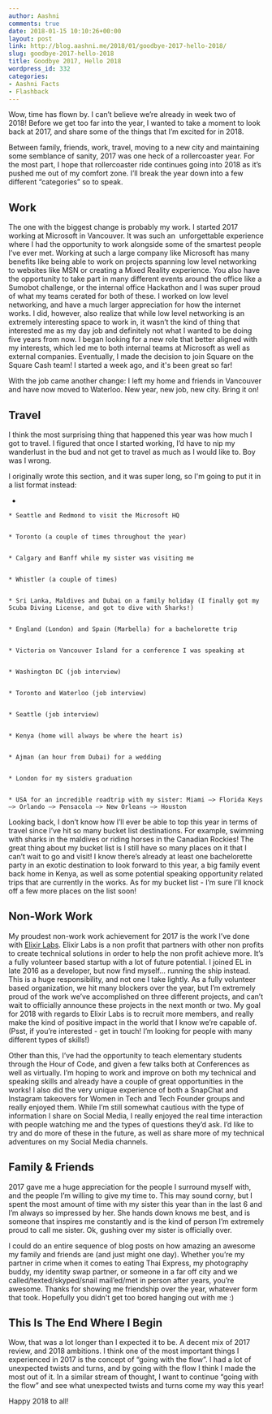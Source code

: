 ```yaml
---
author: Aashni
comments: true
date: 2018-01-15 10:10:26+00:00
layout: post
link: http://blog.aashni.me/2018/01/goodbye-2017-hello-2018/
slug: goodbye-2017-hello-2018
title: Goodbye 2017, Hello 2018
wordpress_id: 332
categories:
- Aashni Facts
- Flashback
---
```


Wow, time has flown by. I can’t believe we’re already in week two of 2018! Before we get too far into the year, I wanted to take a moment to look back at 2017, and share some of the things that I’m excited for in 2018.




Between family, friends, work, travel, moving to a new city and maintaining some semblance of sanity, 2017 was one heck of a rollercoaster year. For the most part, I hope that rollercoaster ride continues going into 2018 as it’s pushed me out of my comfort zone. I’ll break the year down into a few different “categories” so to speak.





## **Work**




The one with the biggest change is probably my work. I started 2017 working at Microsoft in Vancouver. It was such an  unforgettable experience where I had the opportunity to work alongside some of the smartest people I’ve ever met. Working at such a large company like Microsoft has many benefits like being able to work on projects spanning low level networking to websites like MSN or creating a Mixed Reality experience. You also have the opportunity to take part in many different events around the office like a Sumobot challenge, or the internal office Hackathon and I was super proud of what my teams cerated for both of these. I worked on low level networking, and have a much larger appreciation for how the internet works. I did, however, also realize that while low level networking is an extremely interesting space to work in, it wasn’t the kind of thing that interested me as my day job and definitely not what I wanted to be doing five years from now. I began looking for a new role that better aligned with my interests, which led me to both internal teams at Microsoft as well as external companies. Eventually, I made the decision to join Square on the Square Cash team! I started a week ago, and it's been great so far!




With the job came another change: I left my home and friends in Vancouver and have now moved to Waterloo. New year, new job, new city. Bring it on!





## **Travel**




I think the most surprising thing that happened this year was how much I got to travel. I figured that once I started working, I’d have to nip my wanderlust in the bud and not get to travel as much as I would like to. Boy was I wrong.




I originally wrote this section, and it was super long, so I'm going to put it in a list format instead:






 	
  * 

 	
    * Seattle and Redmond to visit the Microsoft HQ

 	
    * Toronto (a couple of times throughout the year)

 	
    * Calgary and Banff while my sister was visiting me

 	
    * Whistler (a couple of times)

 	
    * Sri Lanka, Maldives and Dubai on a family holiday (I finally got my Scuba Diving License, and got to dive with Sharks!)

 	
    * England (London) and Spain (Marbella) for a bachelorette trip

 	
    * Victoria on Vancouver Island for a conference I was speaking at

 	
    * Washington DC (job interview)

 	
    * Toronto and Waterloo (job interview)

 	
    * Seattle (job interview)

 	
    * Kenya (home will always be where the heart is)

 	
    * Ajman (an hour from Dubai) for a wedding

 	
    * London for my sisters graduation

 	
    * USA for an incredible roadtrip with my sister: Miami —> Florida Keys —> Orlando —> Pensacola —> New Orleans —> Houston







Looking back, I don’t know how I’ll ever be able to top this year in terms of travel since I’ve hit so many bucket list destinations. For example, swimming with sharks in the maldives or riding horses in the Canadian Rockies! The great thing about my bucket list is I still have so many places on it that I can’t wait to go and visit! I know there’s already at least one bachelorette party in an exotic destination to look forward to this year, a big family event back home in Kenya, as well as some potential speaking opportunity related trips that are currently in the works. As for my bucket list - I’m sure I’ll knock off a few more places on the list soon!





## Non-Work Work




My proudest non-work work achievement for 2017 is the work I’ve done with [Elixir Labs](https://elixirlabs.org). Elixir Labs is a non profit that partners with other non profits to create technical solutions in order to help the non profit achieve more. It’s a fully volunteer based startup with a lot of future potential. I joined EL in late 2016 as a developer, but now find myself… running the ship instead. This is a huge responsibility, and not one I take lightly. As a fully volunteer based organization, we hit many blockers over the year, but I’m extremely proud of the work we’ve accomplished on three different projects, and can’t wait to officially announce these projects in the next month or two. My goal for 2018 with regards to Elixir Labs is to recruit more members, and really make the kind of positive impact in the world that I know we’re capable of. (Psst, if you’re interested - get in touch! I’m looking for people with many different types of skills!)




Other than this, I’ve had the opportunity to teach elementary students through the Hour of Code, and given a few talks both at Conferences as well as virtually. I’m hoping to work and improve on both my technical and speaking skills and already have a couple of great opportunities in the works! I also did the very unique experience of both a SnapChat and Instagram takeovers for Women in Tech and Tech Founder groups and really enjoyed them. While I’m still somewhat cautious with the type of information I share on Social Media, I really enjoyed the real time interaction with people watching me and the types of questions they’d ask. I’d like to try and do more of these in the future, as well as share more of my technical adventures on my Social Media channels.





## Family & Friends




2017 gave me a huge appreciation for the people I surround myself with, and the people I’m willing to give my time to. This may sound corny, but I spent the most amount of time with my sister this year than in the last 6 and I’m always so impressed by her. She hands down knows me best, and is someone that inspires me constantly and is the kind of person I’m extremely proud to call me sister. Ok, gushing over my sister is officially over.




I could do an entire sequence of blog posts on how amazing an awesome my family and friends are (and just might one day). Whether you’re my partner in crime when it comes to eating Thai Express, my photography buddy, my identity swap partner, or someone in a far off city and we called/texted/skyped/snail mail’ed/met in person after years, you’re awesome. Thanks for showing me friendship over the year, whatever form that took. Hopefully you didn't get too bored hanging out with me :)





## This Is The End Where I Begin




Wow, that was a lot longer than I expected it to be. A decent mix of 2017 review, and 2018 ambitions. I think one of the most important things I experienced in 2017 is the concept of “going with the flow”. I had a lot of unexpected twists and turns, and by going with the flow I think I made the most out of it. In a similar stream of thought, I want to continue “going with the flow” and see what unexpected twists and turns come my way this year!




Happy 2018 to all!
